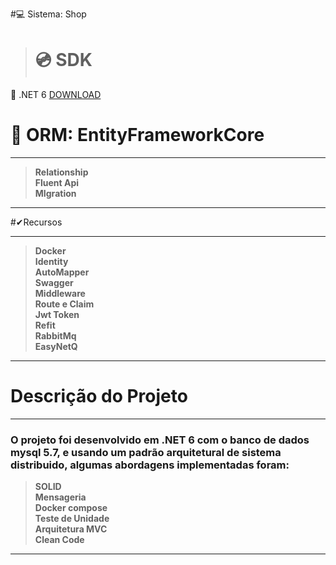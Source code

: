 #💻 Sistema: Shop

> # 💿 SDK
💽 .NET 6 [DOWNLOAD]( https://dotnet.microsoft.com/download/dotnet/6.0)

# 📅 ORM: EntityFrameworkCore<br>

***
> **Relationship<br>**
> **Fluent Api<br>**
> **MIgration<br>**
***

#✔Recursos<br>

***
> **Docker<br>**
> **Identity<br>**
> **AutoMapper<br>**
> **Swagger<br>**
> **Middleware<br>**
> **Route e Claim<br>**
> **Jwt Token <br>**
> **Refit <br>**
> **RabbitMq <br>**
> **EasyNetQ <br>**
***

# Descrição do Projeto #

***
### O projeto foi desenvolvido em .NET 6 com o banco de dados mysql 5.7, e usando um padrão arquitetural de sistema distribuido, algumas abordagens implementadas foram: ###

> **SOLID<br>**
> **Mensageria<br>**
> **Docker compose<br>**
> **Teste de Unidade<br>**
> **Arquitetura MVC<br>**
> **Clean Code<br>**

***